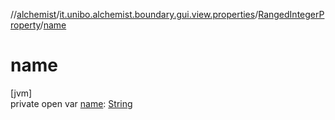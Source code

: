 //[alchemist](../../../index.md)/[it.unibo.alchemist.boundary.gui.view.properties](../index.md)/[RangedIntegerProperty](index.md)/[name](name.md)

# name

[jvm]\
private open var [name](name.md): [String](https://docs.oracle.com/javase/8/docs/api/java/lang/String.html)
